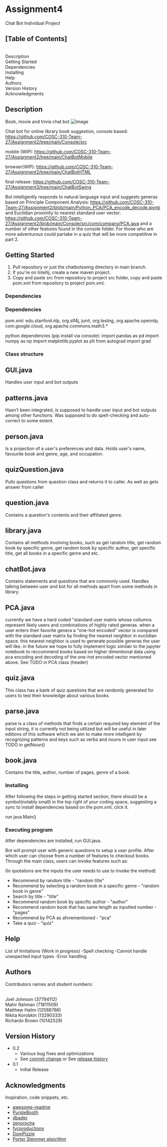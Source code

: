 # Assignment4
Chat Bot Individual Project

## [Table of Contents]

<br/>Description
<br/>Getting Started
<br/>Dependencies
<br/>Installing
<br/>Help
<br/>Authors
<br/>Version History
<br/>Acknowledgments

## Description
Book, movie and trivia chat bot
![image](https://github.com/COSC-310-Team-27/Assignment3/blob/main/resources/COSC310%20A3%20Flow-chart.png)

Chat bot for online library book suggestion, 
console based: 
https://github.com/COSC-310-Team-27/Assignment2/tree/main/Console/src

mobile (WIP): 
https://github.com/COSC-310-Team-27/Assignment2/tree/main/ChatBotMobile

browser(WIP): 
https://github.com/COSC-310-Team-27/Assignment2/tree/main/ChatBotHTML

final release: 
https://github.com/COSC-310-Team-27/Assignment3/tree/main/ChatBotSwing

Bot intelligently responds to natural language input and suggests generas based on 
Principle Component Analysis: 
https://github.com/COSC-310-Team-27/Assignment2/blob/main/Python_PCA/PCA_encode_decode.ipynb
and Euclidian proximity to nearest standard user vector: 
https://github.com/COSC-310-Team-27/Assignment2/blob/main/Console/src/com/company/PCA.java 
and a number of other features found in the console folder. For those who are more adventurous could partake in a quiz that will be more competitive in part 2.

## Getting Started
1. Pull repository or just the chatbotswing directory in main branch. 
2. If you're on Intellij, create a new maven project.
3. Copy and paste src from repository to project src folder, copy and paste pom.xml from repository to project pom.xml.

### Dependencies

### Dependencies
pom.xml:
  edu.stanford.nlp,
  org.slf4j,
  junit,
  org.testng,
  org.apache.opennlp,
  com.google.cloud,
  org.apache.commons.math3.*

python dependencies (pip install via console):
import pandas as pd
import numpy as np
import matplotlib.pyplot as plt
from autograd import grad 

### Class structure
## GUI.java
Handles user input and bot outputs

## patterns.java
Hasn't been integrated, is supposed to handle user input and bot outputs among other functions. Was supposed to do spell-checking and auto-correct to some extent. 

## person.java 
Is a projection of a user's preferences and data. Holds user's name, favourite book and genre, age, and occupation. 

## quizQuestion.java
Pulls questions from question class and returns it to caller. As well as gets answer from caller

## question.java
Contains a question's contents and their affiliated genre. 

## library.java
Contains all methods involving books, such as get random title, get random book by specific genre, get random book by specific author, get specific title, get all books in a specific genre and etc. 

## chatBot.java
Contains statements and questions that are commonly used. Handles talking between user and bot for all methods apart from some methods in library.  

## PCA.java
currently we have a hard coded "standard user matrix whose collumns represent likely users and combinations of highly rated generas. when a user enters their favorite genera a "one-hot encoded" vector is compared with the standard user matrix by finding the nearest neighbor in euclidian space. this nearest neighbor is used to generate possible generas the user will like. in the future we hope to fully implement logic similair to the jupyter notebook to reccommend books based on higher dimentional data using pca encoding and decoding of the one-hot encoded vector mentioned above. See TODO in PCA class (header)

## quiz.java 
This class has a bank of quiz questions that are randomly generated for users to test their knowledge about various books

## parse.java
parse is a class of methods that finds a certain required key element of the input string, it is currently not being utilized but will be useful in later editions of this software which we aim to make more intelligent by recognizing patterns and keys such as verbs and nouns in user input see TODO in getNoun()
## book.java
Contains the title, author, number of pages, genre of a book. 

### Installing
After following the steps in getting started section, there should be a symbol(notably small) in the top right of your coding space, suggesting a sync to install dependencies based on the pom.xml, click it. 

run java.Main()

### Executing program

After dependencies are installed, run GUI.java.
             
Bot will prompt user with generic questions to setup a user profile. After which user can choose from a number of features to checkout books. 
Through the main class, users can invoke features such as: 

(In quotations are the inputs the user needs to use to invoke the method)
* Recommend by random title - "random title" 
* Recommend by selecting a random book in a specific genre - "random book in genre"
* Search by title - "title" 
* Recommend random book by specific author - "author"
* Recommend random book that has same length as inputted number - "pages" 
* Recommend by PCA as aforementioned - "pca" 
* Take a quiz - "quiz"


## Help

List of limitations (Work in progress)
-Spell checking
-Cannot handle unexpected input types
-Error handling


## Authors

Contributors names and student numbers:

<br />Joel Johnson (37794112)
<br />Mahir Rahman (71811509)
<br />Matthew Halim (12588786)
<br />Nikita Korobkin (13290333)
<br />Richardo Brown (10142529)


## Version History

* 0.2
    * Various bug fixes and optimizations
    * See [commit change]() or See [release history]()
* 0.1
    * Initial Release

## Acknowledgments

Inspiration, code snippets, etc.
* [awesome-readme](https://github.com/matiassingers/awesome-readme)
* [PurpleBooth](https://gist.github.com/PurpleBooth/109311bb0361f32d87a2)
* [dbader](https://github.com/dbader/readme-template)
* [zenorocha](https://gist.github.com/zenorocha/4526327)
* [fvcproductions](https://gist.github.com/fvcproductions/1bfc2d4aecb01a834b46)
* [DomPizzie](https://gist.github.com/DomPizzie/7a5ff55ffa9081f2de27c315f5018afc)
* [Porter Stemmer algorithm](https://tartarus.org/martin/PorterStemmer/)
